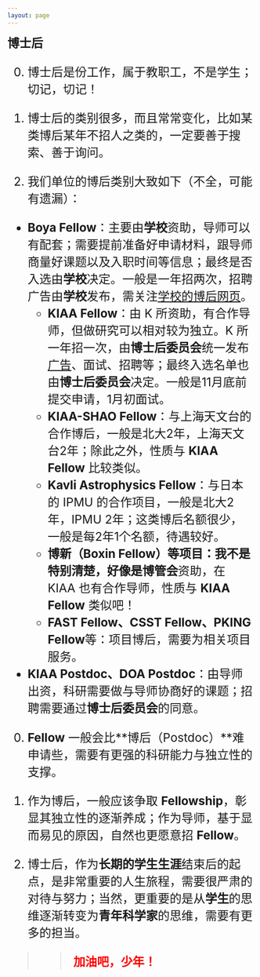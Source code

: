 ```yaml
---
layout: page
---
```


<big><big><big> **博士后**

0. 博士后是份工作，属于教职工，不是学生；切记，切记！

0. 博士后的类别很多，而且常常变化，比如某类博后某年不招人之类的，一定要善于搜索、善于询问。

0. 我们单位的博后类别大致如下（不全，可能有遗漏）：
  - **Boya Fellow**：主要由**学校**资助，导师可以有配套；需要提前准备好申请材料，跟导师商量好课题以及入职时间等信息；最终是否入选由**学校**决定。一般是一年招两次，招聘广告由**学校**发布，需关注[学校的博后网页](https://postdocs.pku.edu.cn/)。
	- **KIAA Fellow**：由 K 所资助，有合作导师，但做研究可以相对较为独立。K 所一年招一次，由**博士后委员会**统一发布[广告](http://kiaa.pku.edu.cn/Job_Opportunities/Postdoc_Positions.htm)、面试、招聘等；最终入选名单也由**博士后委员会**决定。一般是11月底前提交申请，1月初面试。
	- **KIAA-SHAO Fellow**：与上海天文台的合作博后，一般是北大2年，上海天文台2年；除此之外，性质与 **KIAA Fellow** 比较类似。
	- **Kavli Astrophysics Fellow**：与日本的 IPMU 的合作项目，一般是北大2年，IPMU 2年；这类博后名额很少，一般是每2年1个名额，待遇较好。
	- **博新（Boxin Fellow）**等项目：我不是特别清楚，好像是**博管会**资助，在 KIAA 也有合作导师，性质与 **KIAA Fellow** 类似吧！
	- **FAST Fellow、CSST Fellow、PKING Fellow**等：项目博后，需要为相关项目服务。
  - **KIAA Postdoc、DOA Postdoc**：由导师出资，科研需要做与导师协商好的课题；招聘需要通过**博士后委员会**的同意。

0. **Fellow** 一般会比**博后（Postdoc）**难申请些，需要有更强的科研能力与独立性的支撑。

0. 作为博后，一般应该争取 **Fellowship**，彰显其独立性的逐渐养成；作为导师，基于显而易见的原因，自然也更愿意招 **Fellow**。

0. 博士后，作为**长期的学生生涯**结束后的起点，是非常重要的人生旅程，需要很严肃的对待与努力；当然，更重要的是从**学生**的思维逐渐转变为**青年科学家**的思维，需要有更多的担当。

>> <font color="red"><b>加油吧，少年！</b></font>

<!---------------------------------------------------------------->

<script type="text/x-mathjax-config">

  MathJax.Hub.Config({
    tex2jax: {
      inlineMath: [ ['$','$'] ],
      processEscapes: true
    }
  });
</script>

<!---------------------------------------------------------------->

<script type="text/javascript"
  src="https://cdn.mathjax.org/mathjax/latest/MathJax.js?config=TeX-AMS-MML_HTMLorMML">
</script>